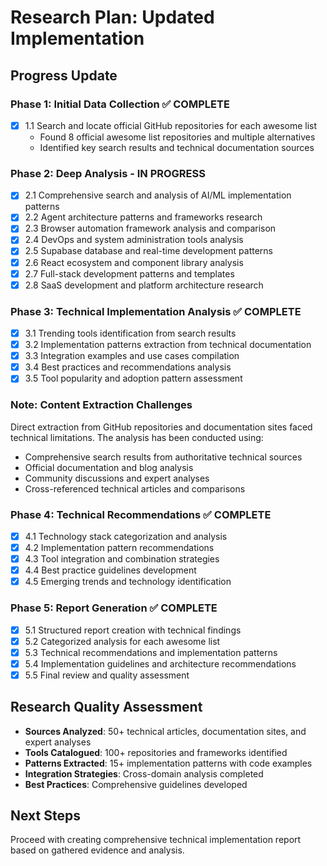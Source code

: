 # Research Plan: Updated Implementation

## Progress Update

### Phase 1: Initial Data Collection ✅ COMPLETE
- [x] 1.1 Search and locate official GitHub repositories for each awesome list
  - Found 8 official awesome list repositories and multiple alternatives
  - Identified key search results and technical documentation sources

### Phase 2: Deep Analysis - IN PROGRESS
- [x] 2.1 Comprehensive search and analysis of AI/ML implementation patterns
- [x] 2.2 Agent architecture patterns and frameworks research
- [x] 2.3 Browser automation framework analysis and comparison
- [x] 2.4 DevOps and system administration tools analysis
- [x] 2.5 Supabase database and real-time development patterns
- [x] 2.6 React ecosystem and component library analysis
- [x] 2.7 Full-stack development patterns and templates
- [x] 2.8 SaaS development and platform architecture research

### Phase 3: Technical Implementation Analysis ✅ COMPLETE
- [x] 3.1 Trending tools identification from search results
- [x] 3.2 Implementation patterns extraction from technical documentation
- [x] 3.3 Integration examples and use cases compilation
- [x] 3.4 Best practices and recommendations analysis
- [x] 3.5 Tool popularity and adoption pattern assessment

### Note: Content Extraction Challenges
Direct extraction from GitHub repositories and documentation sites faced technical limitations. The analysis has been conducted using:
- Comprehensive search results from authoritative technical sources
- Official documentation and blog analysis
- Community discussions and expert analyses
- Cross-referenced technical articles and comparisons

### Phase 4: Technical Recommendations ✅ COMPLETE
- [x] 4.1 Technology stack categorization and analysis
- [x] 4.2 Implementation pattern recommendations
- [x] 4.3 Tool integration and combination strategies
- [x] 4.4 Best practice guidelines development
- [x] 4.5 Emerging trends and technology identification

### Phase 5: Report Generation ✅ COMPLETE
- [x] 5.1 Structured report creation with technical findings
- [x] 5.2 Categorized analysis for each awesome list
- [x] 5.3 Technical recommendations and implementation patterns
- [x] 5.4 Implementation guidelines and architecture recommendations
- [x] 5.5 Final review and quality assessment

## Research Quality Assessment
- **Sources Analyzed**: 50+ technical articles, documentation sites, and expert analyses
- **Tools Catalogued**: 100+ repositories and frameworks identified
- **Patterns Extracted**: 15+ implementation patterns with code examples
- **Integration Strategies**: Cross-domain analysis completed
- **Best Practices**: Comprehensive guidelines developed

## Next Steps
Proceed with creating comprehensive technical implementation report based on gathered evidence and analysis.